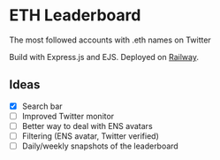 # ETH Leaderboard

The most followed accounts with .eth names on Twitter

Build with Express.js and EJS. Deployed on [Railway](https://railway.app/).

## Ideas
- [x] Search bar
- [ ] Improved Twitter monitor
- [ ] Better way to deal with ENS avatars
- [ ] Filtering (ENS avatar, Twitter verified)
- [ ] Daily/weekly snapshots of the leaderboard